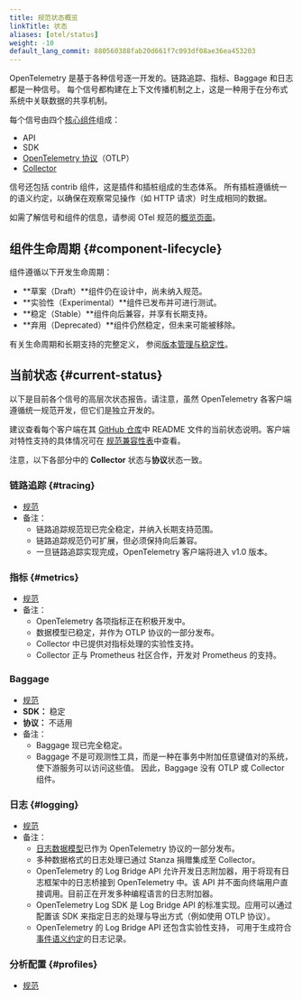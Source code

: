 ```yaml
---
title: 规范状态概览
linkTitle: 状态
aliases: [otel/status]
weight: -10
default_lang_commit: 880560388fab20d661f7c093df08ae36ea453203
---
```


OpenTelemetry 是基于各种信号逐一开发的。链路追踪、指标、Baggage 和日志都是一种信号。
每个信号都构建在上下文传播机制之上，这是一种用于在分布式系统中关联数据的共享机制。

每个信号由四个[核心组件](/docs/concepts/components/)组成：

- API
- SDK
- [OpenTelemetry 协议](/docs/specs/otlp/)（OTLP）
- [Collector](/docs/collector/)

信号还包括 contrib 组件，这是插件和插桩组成的生态体系。
所有插桩遵循统一的语义约定，以确保在观察常见操作（如 HTTP 请求）时生成相同的数据。

如需了解信号和组件的信息，请参阅 OTel 规范的[概览页面](/docs/specs/otel/overview/)。

## 组件生命周期 {#component-lifecycle}

组件遵循以下开发生命周期：

- **草案（Draft）**组件仍在设计中，尚未纳入规范。
- **实验性（Experimental）**组件已发布并可进行测试。
- **稳定（Stable）**组件向后兼容，并享有长期支持。
- **弃用（Deprecated）**组件仍然稳定，但未来可能被移除。

有关生命周期和长期支持的完整定义，
参阅[版本管理与稳定性](/docs/specs/otel/versioning-and-stability/)。

## 当前状态 {#current-status}

以下是目前各个信号的高层次状态报告。请注意，虽然 OpenTelemetry 各客户端遵循统一规范开发，但它们是独立开发的。

建议查看每个客户端在其
[GitHub 仓库](https://github.com/open-telemetry)中 README 文件的当前状态说明。客户端对特性支持的具体情况可在
[规范兼容性表](https://github.com/open-telemetry/opentelemetry-specification/blob/main/spec-compliance-matrix.md)中查看。

注意，以下各部分中的 **Collector** 状态与**协议**状态一致。

### 链路追踪 {#tracing}

- [规范][tracing]
- 备注：
  - 链路追踪规范现已完全稳定，并纳入长期支持范围。
  - 链路追踪规范仍可扩展，但必须保持向后兼容。
  - 一旦链路追踪实现完成，OpenTelemetry 客户端将进入 v1.0 版本。

### 指标 {#metrics}

- [规范][metrics]
- 备注：
  - OpenTelemetry 各项指标正在积极开发中。
  - 数据模型已稳定，并作为 OTLP 协议的一部分发布。
  - Collector 中已提供对指标处理的实验性支持。
  - Collector 正与 Prometheus 社区合作，开发对 Prometheus 的支持。

### Baggage

- [规范][baggage]
- **SDK：** 稳定
- **协议：** 不适用
- 备注：
  - Baggage 现已完全稳定。
  - Baggage 不是可观测性工具，而是一种在事务中附加任意键值对的系统，使下游服务可以访问这些值。
    因此，Baggage 没有 OTLP 或 Collector 组件。

### 日志 {#logging}

- [规范][logging]
- 备注：
  - [日志数据模型][logs data model]已作为 OpenTelemetry 协议的一部分发布。
  - 多种数据格式的日志处理已通过 Stanza 捐赠集成至 Collector。
  - OpenTelemetry 的 Log Bridge API 允许开发日志附加器，用于将现有日志框架中的日志桥接到 OpenTelemetry
    中。该 API 并不面向终端用户直接调用。目前正在开发多种编程语言的日志附加器。
  - OpenTelemetry Log SDK 是 Log Bridge API 的标准实现。应用可以通过配置该 SDK
    来指定日志的处理与导出方式（例如使用 OTLP 协议）。
  - OpenTelemetry 的 Log Bridge API 还包含实验性支持，
    可用于生成符合[事件语义约定][event semantic conventions]的日志记录。

### 分析配置 {#profiles}

- [规范][profiles]

[baggage]: /docs/specs/otel/baggage/
[event semantic conventions]: /docs/specs/semconv/general/events/
[logging]: /docs/specs/otel/logs/
[logs data model]: /docs/specs/otel/logs/data-model/
[metrics]: /docs/specs/otel/metrics/
[profiles]: /docs/specs/otel/profiles/
[tracing]: /docs/specs/otel/trace/
